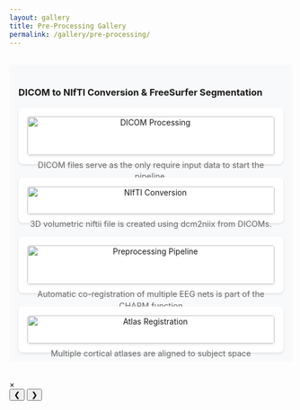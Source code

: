 ```yaml
---
layout: gallery
title: Pre-Processing Gallery
permalink: /gallery/pre-processing/
---
```


<link rel="stylesheet" href="{{ '/assets/css/lightbox.css' | relative_url }}">

<div class="gallery-section">
  <h3>DICOM to NIfTI Conversion & FreeSurfer Segmentation</h3>
  <div class="gallery-grid">
    <div class="gallery-item">
      <img src="{{ site.baseurl }}/gallery/assets/pre-process/dicom.png" alt="DICOM Processing" onclick="openLightbox(this)" />
      <p>DICOM files serve as the only require input data to start the pipeline.</p>
    </div>
    <div class="gallery-item">
      <img src="{{ site.baseurl }}/gallery/assets/pre-process/nifti.png" alt="NIfTI Conversion" onclick="openLightbox(this)" />
      <p>3D volumetric niftii file is created using dcm2niix from DICOMs.</p>
    </div>
    <div class="gallery-item">
      <img src="{{ site.baseurl }}/gallery/assets/pre-process/co-registration.png" alt="Preprocessing Pipeline" onclick="openLightbox(this)" />
      <p>Automatic co-registration of multiple EEG nets is part of the CHARM function</p>
    </div>
    <div class="gallery-item">
      <img src="{{ site.baseurl }}/gallery/assets/pre-process/atlas.png" alt="Atlas Registration" onclick="openLightbox(this)" />
      <p>Multiple cortical atlases are aligned to subject space</p>
    </div>
  </div>
</div>

<!-- Lightbox Modal -->
<div id="lightbox" class="lightbox" onclick="closeLightbox()">
  <span class="close" onclick="closeLightbox()">&times;</span>
  <div class="lightbox-content" onclick="event.stopPropagation()">
    <img id="lightbox-img" src="" alt="" />
    <div class="lightbox-nav">
      <button class="nav-btn prev" onclick="changeImage(-1)">&#10094;</button>
      <button class="nav-btn next" onclick="changeImage(1)">&#10095;</button>
    </div>
    <div class="lightbox-caption" id="lightbox-caption"></div>
  </div>
</div>

<script src="{{ '/assets/js/lightbox.js' | relative_url }}"></script>

<style>
.gallery-section {
  margin: 2rem 0;
  padding: 1rem;
  background-color: #f8f9fa;
}

.gallery-grid {
  display: grid;
  grid-template-columns: repeat(auto-fit, minmax(350px, 1fr));
  gap: 1.5rem;
  margin-top: 1rem;
}

.gallery-item {
  background: white;
  border-radius: 8px;
  padding: 1rem;
  box-shadow: 0 2px 4px rgba(0,0,0,0.1);
  text-align: center;
  transition: transform 0.2s ease, box-shadow 0.2s ease;
}

.gallery-item:hover {
  transform: translateY(-2px);
  box-shadow: 0 4px 8px rgba(0,0,0,0.15);
}

/* Override wiki.css image styles with more specific selectors and !important */
.wiki-content .gallery-item img,
.gallery-item img {
  width: 100% !important;
  max-width: 500px !important;
  max-height: 400px !important;
  height: auto !important;
  object-fit: contain !important;
  border-radius: 4px !important;
  margin-bottom: 0.5rem !important;
  margin-left: auto !important;
  margin-right: auto !important;
  margin-top: 0 !important;
  display: block !important;
  box-shadow: 0 2px 4px rgba(0,0,0,0.1) !important;
  loading: lazy;
}

.gallery-item p {
  margin: 0;
  font-size: 0.9rem;
  color: #666;
  line-height: 1.4;
}

@media (max-width: 768px) {
  .gallery-grid {
    grid-template-columns: 1fr;
    gap: 1rem;
  }
  
  .gallery-section {
    margin: 1rem 0;
    padding: 0.5rem;
  }
  
  .wiki-content .gallery-item img,
  .gallery-item img {
    max-width: 100% !important;
    max-height: 300px !important;
  }
}

@media (max-width: 480px) {
  .wiki-content .gallery-item img,
  .gallery-item img {
    max-height: 250px !important;
  }
}
</style> 